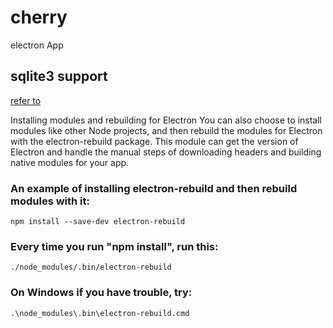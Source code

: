 # cherry
electron App

## sqlite3 support

[refer to](https://electron.atom.io/docs/tutorial/using-native-node-modules/)

Installing modules and rebuilding for Electron
You can also choose to install modules like other Node projects, and then rebuild the modules for Electron with the electron-rebuild package. This module can get the version of Electron and handle the manual steps of downloading headers and building native modules for your app.

### An example of installing electron-rebuild and then rebuild modules with it:

    npm install --save-dev electron-rebuild

### Every time you run "npm install", run this:

    ./node_modules/.bin/electron-rebuild

### On Windows if you have trouble, try:

    .\node_modules\.bin\electron-rebuild.cmd
